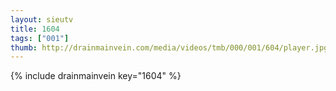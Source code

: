```yaml
--- 
layout: sieutv
title: 1604
tags: ["001"]
thumb: http://drainmainvein.com/media/videos/tmb/000/001/604/player.jpg
---
```

{% include drainmainvein key="1604" %} 
